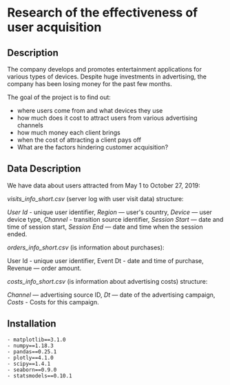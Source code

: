 # Research of the effectiveness of user acquisition

## Description

The company develops and promotes entertainment applications for various types of devices. Despite huge investments in advertising, the company has been losing money for the past few months.

The goal of the project is to find out:

- where users come from and what devices they use
- how much does it cost to attract users from various advertising channels
- how much money each client brings
- when the cost of attracting a client pays off
- What are the factors hindering customer acquisition?

## Data Description

We have data about users attracted from May 1 to October 27, 2019:

*visits_info_short.csv* (server log with user visit data) structure:

*User Id* - unique user identifier,
*Region* — user's country,
*Device* — user device type,
*Channel* - transition source identifier,
*Session Start* — date and time of session start,
*Session End* — date and time when the session ended.

*orders_info_short.csv* (is information about purchases):

User Id - unique user identifier,
Event Dt - date and time of purchase,
Revenue — order amount.

*costs_info_short.csv* (is information about advertising costs) structure:

*Channel* — advertising source ID,
*Dt* — date of the advertising campaign,
*Costs* - Costs for this campaign.

## Installation

    - matplotlib==3.1.0
    - numpy==1.18.3
    - pandas==0.25.1
    - plotly==4.1.0
    - scipy==1.4.1
    - seaborn==0.9.0
    - statsmodels==0.10.1
